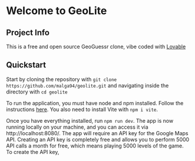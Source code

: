 # Welcome to GeoLite

## Project Info

This is a free and open source GeoGuessr clone, vibe coded with [Lovable](https://lovable.dev/)

## Quickstart

Start by cloning the repository with 
```git clone https://github.com/malga94/geolite.git```
and navigating inside the directory with ```cd geolite```

To run the application, you must have node and npm installed. Follow the instructions [here](https://nodejs.org/en/download). You also need to install Vite with ```npm i vite```.

Once you have everything installed, run ```npm run dev```. The app is now running locally on your machine, and you can access it via http://localhost:8080/.
The app will require an API key for the Google Maps API. Creating an API key is completely free and allows you to perform 5000 API calls a month for free, which means playing 5000 levels of the game.  
To create the API key, 



